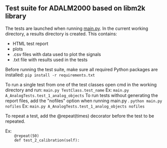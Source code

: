 ## Test suite for ADALM2000 based on libm2k library

The tests are launched when running [main.py](main.py).
In the current working directory, a results directory is created. This contains:
* HTML test report
* plots
* .csv files with data used to plot the signals
* .txt file with results used in the tests


Before running the test suite, make sure all required Python packages are installed: 
```pip install -r requirements.txt```

To run a single test from one of the test classes open cmd in the working directory and run:
    ```main.py TestClass.test_name```
 Ex: ```main.py A_AnalogTests.test_1_analog_objects```
To run tests without generating the report files, add the "nofiles" option when running main.py .
    ```python main.py nofiles```
 Ex: ```main.py A_AnalogTests.test_1_analog_objects nofiles```
 
To repeat a test, add the @repeat(times) decorator before the test to be repeated.
 
 Ex: <br>
```    @repeat(50)``` <br>
```    def test_2_calibration(self):```